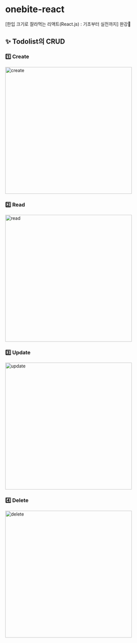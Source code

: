 # onebite-react
[한입 크기로 잘라먹는 리액트(React.js) : 기초부터 실전까지] 완강🎈

<h2> ✨ Todolist의 CRUD </h2>

<h3> 1️⃣ Create </h3>
<img width="400" alt="create" src="https://github.com/juheehasaeyo/onebite-react/assets/118191954/e2457d85-1241-4236-8600-b101c8b4b424">

<h3> 2️⃣ Read </h3>
<img width="400" alt="read" src="https://github.com/juheehasaeyo/onebite-react/assets/118191954/e2457d85-1241-4236-8600-b101c8b4b424">

<h3> 3️⃣ Update </h3>
<img width="400" alt="update" src="https://github.com/juheehasaeyo/onebite-react/assets/118191954/63692cb2-84c4-4302-8fc5-1ea4f9590d1a">

<h3> 4️⃣ Delete </h3>
<img width="400" alt="delete" src="https://github.com/juheehasaeyo/onebite-react/assets/118191954/313913c4-0ef6-40f1-aae4-f20d2ca5c886">
